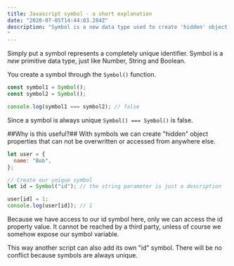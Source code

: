 ```yaml
---
title: Javascript symbol - a short explanation
date: "2020-07-05T14:44:03.284Z"
description: "Symbol is a new data type used to create 'hidden' object properties.
"
---
```


Simply put a symbol represents a completely unique identifier.
Symbol is a _new_ primitive data type, just like Number, String and Boolean.

You create a symbol through the `Symbol()` function.

```js
const symbol1 = Symbol();
const symbol2 = Symbol();

console.log(symbol1 === symbol2); // false
```

Since a symbol is always unique `Symbol() === Symbol()` is false.

##Why is this useful?##
With symbols we can create "hidden" object properties that can not be overwritten or accessed from anywhere else.

```js
let user = {
  name: "Bob",
};

// Create our unique symbol
let id = Symbol("id"); // the string parameter is just a description

user[id] = 1;
console.log(user[id]); // 1
```

Because we have access to our id symbol here, only we can access the id property value. It cannot be reached by a third party, unless of course we somehow expose our symbol variable.

This way another script can also add its own "id" symbol. There will be no conflict because symbols are always unique.
